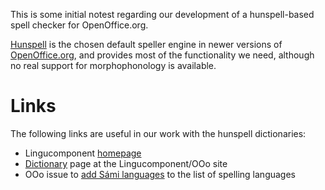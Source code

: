 This is some initial notest regarding our development of a
hunspell-based spell checker for OpenOffice.org.

[Hunspell](http://hunspell.sourceforge.net/) is the chosen default
speller engine in newer versions of
[OpenOffice.org](http://www.openoffice.org/), and provides most of the
functionality we need, although no real support for morphophonology is
available.

Links
=====

The following links are useful in our work with the hunspell
dictionaries:

-   Lingucomponent [homepage](http://lingucomponent.openoffice.org/)
-   [Dictionary](http://lingucomponent.openoffice.org/dictionary.html)
    page at the Lingucomponent/OOo site
-   OOo issue to [add Sámi
    languages](http://www.openoffice.org/issues/show_bug.cgi?id=82927)
    to the list of spelling languages
